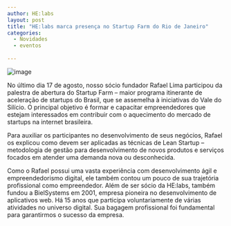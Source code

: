 ```yaml
---
author: HE:labs
layout: post
title: "HE:labs marca presença no Startup Farm do Rio de Janeiro"
categories:
  - Novidades
  - eventos
     
---
```

![image](/blog/images/posts/2012-08-31/startupfarm.jpg)

No último dia 17 de agosto, nosso sócio fundador Rafael Lima participou da palestra de abertura do Startup Farm – maior programa itinerante de aceleração de startups do Brasil, que se assemelha à iniciativas  do Vale do Silício. O principal objetivo é formar e capacitar empreendedores que estejam interessados em contribuir com o aquecimento do mercado de startups na internet brasileira.

Para auxiliar os participantes no desenvolvimento de seus negócios, Rafael os explicou como devem ser aplicadas as técnicas de Lean Startup – metodologia de gestão para desenvolvimento de novos produtos e serviços focados em atender uma demanda nova ou desconhecida.

Como o Rafael possui uma vasta experiência com desenvolvimento ágil e  empreendedorismo digital, ele também contou um pouco de sua trajetória profissional como empreendedor. Além de ser sócio da HE:labs, também fundou a BielSystems em 2001, empresa pioneira no desenvolvimento de aplicativos web. Há 15 anos que participa voluntariamente de várias atividades no universo digital. Sua bagagem  profissional foi fundamental para garantirmos o sucesso da empresa.
